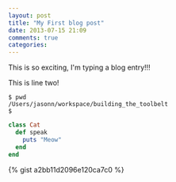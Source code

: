 ```yaml
---
layout: post
title: "My First blog post"
date: 2013-07-15 21:09
comments: true
categories: 
---
```


This is so exciting, I'm typing a blog entry!!!

This is line two!

```
$ pwd
/Users/jasonn/workspace/building_the_toolbelt
$
```

``` ruby Cat class
class Cat
  def speak
    puts "Meow"
  end
end
```

{% gist a2bb11d2096e120ca7c0 %}

